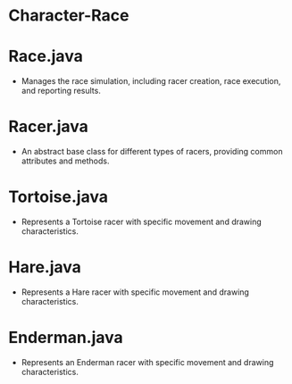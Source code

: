 # Character-Race

# Race.java
- Manages the race simulation, including racer creation, race execution, and reporting results.

# Racer.java
- An abstract base class for different types of racers, providing common attributes and methods.

# Tortoise.java
- Represents a Tortoise racer with specific movement and drawing characteristics.

# Hare.java
- Represents a Hare racer with specific movement and drawing characteristics.

# Enderman.java
- Represents an Enderman racer with specific movement and drawing characteristics.
